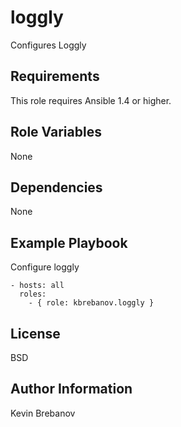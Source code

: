 loggly
======

Configures Loggly

Requirements
------------

This role requires Ansible 1.4 or higher.

Role Variables
--------------

None

Dependencies
------------

None

Example Playbook
----------------

Configure loggly
```
- hosts: all
  roles:
    - { role: kbrebanov.loggly }
```

License
-------

BSD

Author Information
------------------

Kevin Brebanov
